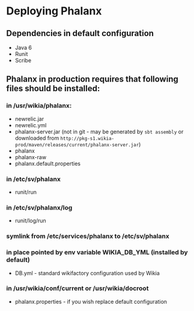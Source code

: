 # Deploying Phalanx #

## Dependencies in default configuration
* Java 6
* Runit
* Scribe

## Phalanx in production requires that following files should be installed:

### in /usr/wikia/phalanx:
* newrelic.jar
* newrelic.yml
* phalanx-server.jar (not in git - may be generated by `sbt assembly` or downloaded from `http://pkg-s1.wikia-prod/maven/releases/current/phalanx-server.jar`)
* phalanx
* phalanx-raw
* phalanx.default.properties

### in /etc/sv/phalanx
* runit/run

### in /etc/sv/phalanx/log
* runit/log/run

### symlink from /etc/services/phalanx to /etc/sv/phalanx

### in place pointed by env variable WIKIA_DB_YML (installed by default)
* DB.yml - standard wikifactory configuration used by Wikia

### in /usr/wikia/conf/current or /usr/wikia/docroot
* phalanx.properties - if you wish replace default configuration



